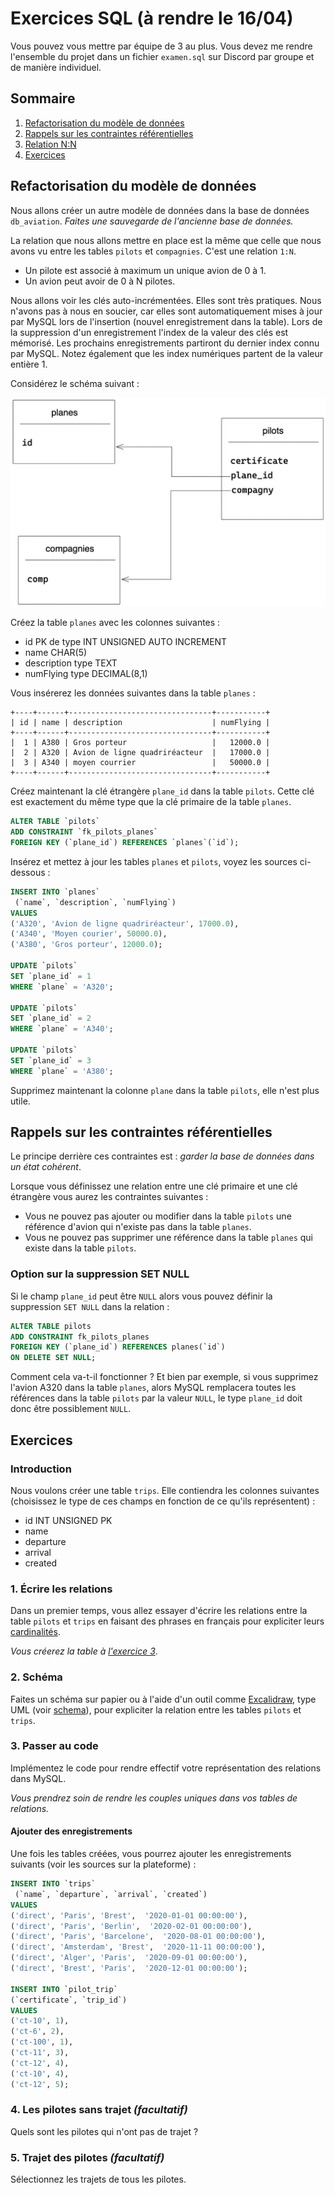 # Exercices SQL (à rendre le 16/04)

Vous pouvez vous mettre par équipe de 3 au plus. Vous devez me rendre l'ensemble du projet dans un fichier `examen.sql` sur Discord par groupe et de manière individuel.

## Sommaire

1. [Refactorisation du modèle de données](#refactorisation-du-modèle-de-données)
2. [Rappels sur les contraintes référentielles](#rappels-sur-les-contraintes-référentielles)
3. [Relation N:N](#relation-nn)
4. [Exercices](#exercices)

## Refactorisation du modèle de données

Nous allons créer un autre modèle de données dans la base de données `db_aviation`. _Faites une sauvegarde de l'ancienne base de données._

La relation que nous allons mettre en place est la même que celle que nous avons vu entre les tables `pilots` et `compagnies`. C'est une relation `1:N`.

- Un pilote est associé à maximum un unique avion de 0 à 1.
- Un avion peut avoir de 0 à N pilotes.

Nous allons voir les clés auto-incrémentées. Elles sont très pratiques. Nous n'avons pas à nous en soucier, car elles sont automatiquement mises à jour par MySQL lors de l'insertion (nouvel enregistrement dans la table). Lors de la suppression d'un enregistrement l'index de la valeur des clés est mémorisé. Les prochains enregistrements partiront du dernier index connu par MySQL. Notez également que les index numériques partent de la valeur entière 1.

Considérez le schéma suivant :

![schema](images/schema.png)


Créez la table `planes` avec les colonnes suivantes :

- id PK de type INT UNSIGNED AUTO INCREMENT
- name CHAR(5)
- description type TEXT
- numFlying type DECIMAL(8,1)

Vous insérerez les données suivantes dans la table `planes` :

```text
+----+------+--------------------------------+-----------+
| id | name | description                    | numFlying |
+----+------+--------------------------------+-----------+
|  1 | A380 | Gros porteur                   |   12000.0 |
|  2 | A320 | Avion de ligne quadriréacteur  |   17000.0 |
|  3 | A340 | moyen courrier                 |   50000.0 |
+----+------+--------------------------------+-----------+
```

Créez maintenant la clé étrangère `plane_id` dans la table `pilots`. Cette clé est exactement du même type que la clé primaire de la table `planes`.

```sql
ALTER TABLE `pilots`
ADD CONSTRAINT `fk_pilots_planes`
FOREIGN KEY (`plane_id`) REFERENCES `planes`(`id`);
```

Insérez et mettez à jour les tables `planes` et `pilots`, voyez les sources ci-dessous :

```sql
INSERT INTO `planes`
 (`name`, `description`, `numFlying`)
VALUES
('A320', 'Avion de ligne quadriréacteur', 17000.0),
('A340', 'Moyen courier', 50000.0),
('A380', 'Gros porteur', 12000.0);

UPDATE `pilots`
SET `plane_id` = 1
WHERE `plane` = 'A320';

UPDATE `pilots`
SET `plane_id` = 2
WHERE `plane` = 'A340';

UPDATE `pilots`
SET `plane_id` = 3
WHERE `plane` = 'A380';
```

Supprimez maintenant la colonne `plane` dans la table `pilots`, elle n'est plus utile.

## Rappels sur les contraintes référentielles

Le principe derrière ces contraintes est : *garder la base de données dans un état cohérent*.

Lorsque vous définissez une relation entre une clé primaire et une clé étrangère vous aurez les contraintes suivantes :

- Vous ne pouvez pas ajouter ou modifier dans la table `pilots` une référence d'avion qui n'existe pas dans la table `planes`.
- Vous ne pouvez pas supprimer une référence dans la table `planes` qui existe dans la table `pilots`.

### Option sur la suppression SET NULL

Si le champ `plane_id` peut être `NULL` alors vous pouvez définir la suppression `SET NULL` dans la relation :

```sql
ALTER TABLE pilots
ADD CONSTRAINT fk_pilots_planes
FOREIGN KEY (`plane_id`) REFERENCES planes(`id`)
ON DELETE SET NULL;
```

Comment cela va-t-il fonctionner ? Et bien par exemple, si vous supprimez l'avion A320 dans la table `planes`, alors MySQL remplacera toutes les références dans la table `pilots` par la valeur `NULL`, le type `plane_id` doit donc être possiblement `NULL`.

## Exercices

### Introduction

Nous voulons créer une table `trips`. Elle contiendra les colonnes suivantes (choisissez le type de ces champs en fonction de ce qu'ils représentent) :

- id INT UNSIGNED PK
- name
- departure
- arrival
- created

### 1. Écrire les relations

Dans un premier temps, vous allez essayer d'écrire les relations entre la table `pilots` et `trips` en faisant des phrases en français pour expliciter leurs [cardinalités](https://laurent-audibert.developpez.com/Cours-BD/?page=conception-des-bases-de-donnees-modele-a#L2-2-5).

_Vous créerez la table à [l'exercice 3](#3-passer-au-code)_.

### 2. Schéma

Faites un schéma sur papier ou à l'aide d'un outil comme [Excalidraw](https://excalidraw.com/), type UML (voir [schema](images/schema.png)), pour expliciter la relation entre les tables `pilots` et `trips`.

### 3. Passer au code

Implémentez le code pour rendre effectif votre représentation des relations dans MySQL.

*Vous prendrez soin de rendre les couples uniques dans vos tables de relations.*

#### Ajouter des enregistrements

Une fois les tables créées, vous pourrez ajouter les enregistrements suivants (voir les sources sur la plateforme) :

```sql
INSERT INTO `trips`
 (`name`, `departure`, `arrival`, `created`)
VALUES
('direct', 'Paris', 'Brest',  '2020-01-01 00:00:00'),
('direct', 'Paris', 'Berlin',  '2020-02-01 00:00:00'),
('direct', 'Paris', 'Barcelone',  '2020-08-01 00:00:00'),
('direct', 'Amsterdam', 'Brest',  '2020-11-11 00:00:00'),
('direct', 'Alger', 'Paris',  '2020-09-01 00:00:00'),
('direct', 'Brest', 'Paris',  '2020-12-01 00:00:00');

INSERT INTO `pilot_trip`
(`certificate`, `trip_id`)
VALUES
('ct-10', 1),
('ct-6', 2),
('ct-100', 1),
('ct-11', 3),
('ct-12', 4),
('ct-10', 4),
('ct-12', 5);
```

### 4. Les pilotes sans trajet _(facultatif)_

Quels sont les pilotes qui n'ont pas de trajet ?

### 5. Trajet des pilotes _(facultatif)_

Sélectionnez les trajets de tous les pilotes.
